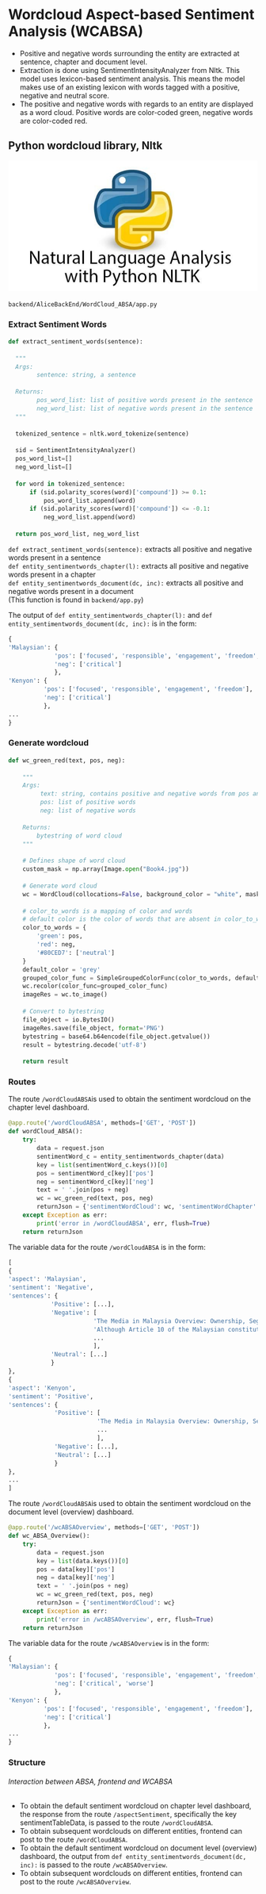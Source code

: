 # Wordcloud Aspect-based Sentiment Analysis (WCABSA)

- Positive and negative words surrounding the entity are extracted at sentence, chapter and document level. 
- Extraction is done using SentimentIntensityAnalyzer from Nltk. This model uses lexicon-based sentiment analysis. This means the model makes use of an existing lexicon with words tagged with a positive, negative and neutral score. 
- The positive and negative words with regards to an entity are displayed as a word cloud. Positive words are color-coded green, negative words are color-coded red. 


## Python wordcloud library, Nltk 

![nltk-logo](./img/wordCloudAspect-basedSentimentAnalysis/nltk-logo.jpg)

`backend/AliceBackEnd/WordCloud_ABSA/app.py`

### Extract Sentiment Words

```python
def extract_sentiment_words(sentence): 

  """
  Args:
  		sentence: string, a sentence 
        
  Returns: 
  		pos_word_list: list of positive words present in the sentence  
        neg_word_list: list of negative words present in the sentence 
  """
  
  tokenized_sentence = nltk.word_tokenize(sentence)

  sid = SentimentIntensityAnalyzer()
  pos_word_list=[]
  neg_word_list=[]

  for word in tokenized_sentence:
      if (sid.polarity_scores(word)['compound']) >= 0.1:
          pos_word_list.append(word)
      if (sid.polarity_scores(word)['compound']) <= -0.1:
          neg_word_list.append(word)    

  return pos_word_list, neg_word_list
```

`def extract_sentiment_words(sentence):` extracts all positive and negative words  present in a sentence\
`def entity_sentimentwords_chapter(l):` extracts all positive and negative words present in a chapter\
`def entity_sentimentwords_document(dc, inc):` extracts all positive and negative words present in a document  
(This function is found in `backend/app.py`)


The output of `def entity_sentimentwords_chapter(l):` and `def entity_sentimentwords_document(dc, inc):` is in the form: 

```python
{
'Malaysian': {
			 'pos': ['focused', 'responsible', 'engagement', 'freedom', 'grants', 'freedom'], 
             'neg': ['critical']
             },
'Kenyon': {
		  'pos': ['focused', 'responsible', 'engagement', 'freedom'],
          'neg': ['critical']
          }, 
...
}
```

### Generate wordcloud 

```python
def wc_green_red(text, pos, neg): 
	
    """
    Args: 
    	 text: string, contains positive and negative words from pos and neg respectively 
         pos: list of positive words
         neg: list of negative words
        
    Returns: 
    	bytestring of word cloud 
    """
    
    # Defines shape of word cloud 
    custom_mask = np.array(Image.open("Book4.jpg"))

    # Generate word cloud 
    wc = WordCloud(collocations=False, background_color = "white", mask = custom_mask).generate(text)
    
    # color_to_words is a mapping of color and words 
    # default color is the color of words that are absent in color_to_words 
    color_to_words = {
        'green': pos, 
        'red': neg, 
        '#80CED7': ['neutral']
    }
    default_color = 'grey'
    grouped_color_func = SimpleGroupedColorFunc(color_to_words, default_color)
    wc.recolor(color_func=grouped_color_func)
    imageRes = wc.to_image()

    # Convert to bytestring 
    file_object = io.BytesIO()
    imageRes.save(file_object, format='PNG')
    bytestring = base64.b64encode(file_object.getvalue())
    result = bytestring.decode('utf-8')

    return result
```
### Routes

The route `/wordCloudABSA`is used to obtain the sentiment wordcloud on the chapter level dashboard.  

```python
@app.route('/wordCloudABSA', methods=['GET', 'POST'])
def wordCloud_ABSA(): 
    try: 
        data = request.json
        sentimentWord_c = entity_sentimentwords_chapter(data)
        key = list(sentimentWord_c.keys())[0]
        pos = sentimentWord_c[key]['pos']
        neg = sentimentWord_c[key]['neg']
        text = ' '.join(pos + neg)
        wc = wc_green_red(text, pos, neg)
        returnJson = {'sentimentWordCloud': wc, 'sentimentWordChapter':sentimentWord_c}
    except Exception as err: 
        print('error in /wordCloudABSA', err, flush=True)
    return returnJson
```
The variable data for the route `/wordCloudABSA` is in the form: 

```python
[
{
'aspect': 'Malaysian',
'sentiment': 'Negative',
'sentences': {
			'Positive': [...],
            'Negative': [
            			'The Media in Malaysia Overview: Ownership, Segmentation, and Regulation Malaysian media have traditionally focused on nation-building, social cohesion, and responsible journalism (Kenyon and Marjoribanks 2007, 104), rather than on, for instance, critical engagement or freedom of information.',
                        'Although Article 10 of the Malaysian constitution grants freedom of expression, a number of specific laws, along with well-entrenched norms, limit that right.', 
                        ...
                        ],
            'Neutral': [...]
            }
},
{
'aspect': 'Kenyon',
'sentiment': 'Positive',
'sentences': {
			 'Positive': [
             			 'The Media in Malaysia Overview: Ownership, Segmentation, and Regulation Malaysian media have traditionally focused on nation-building, social cohesion, and responsible journalism (Kenyon and Marjoribanks 2007, 104), rather than on, for instance, critical engagement or freedom of information.', 
                         ...
                         ], 
             'Negative': [...],
             'Neutral': [...]
             }
}, 
...
]
```

The route `/wordCloudABSA`is used to obtain the sentiment wordcloud on the document level (overview) dashboard.  

```python
@app.route('/wcABSAOverview', methods=['GET', 'POST'])
def wc_ABSA_Overview(): 
    try: 
        data = request.json
        key = list(data.keys())[0]
        pos = data[key]['pos']
        neg = data[key]['neg']
        text = ' '.join(pos + neg)
        wc = wc_green_red(text, pos, neg)
        returnJson = {'sentimentWordCloud': wc}
    except Exception as err: 
        print('error in /wcABSAOverview', err, flush=True)
    return returnJson
```

The variable data for the route `/wcABSAOverview` is in the form: 

```python
{
'Malaysian': {
			 'pos': ['focused', 'responsible', 'engagement', 'freedom', 'grants', 'freedom', 'great', 'fabulous' ], 
             'neg': ['critical', 'worse']
             },
'Kenyon': {
		  'pos': ['focused', 'responsible', 'engagement', 'freedom'],
          'neg': ['critical']
          }, 
...
}
```

### Structure 

###### Interaction between ABSA, frontend and WCABSA 
- To obtain the default sentiment wordcloud on chapter level dashboard, the response from the route `/aspectSentiment`, specifically the key sentimentTableData, is passed to the route `/wordCloudABSA`. 
- To obtain subsequent wordclouds on different entities, frontend can post to the route `/wordCloudABSA`. 
- To obtain the default sentiment wordcloud on document level (overview) dashboard, the output from `def entity_sentimentwords_document(dc, inc):` is passed to the route  `/wcABSAOverview`. 
- To obtain subsequent wordclouds on different entities, frontend can post to the route `/wcABSAOverview`. 
